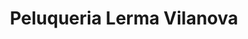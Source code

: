 ---
title: "Peluqueria Lerma Vilanova"
url: /torrent/peluqueria-lerma-vilanova/
shop: peluquería
---